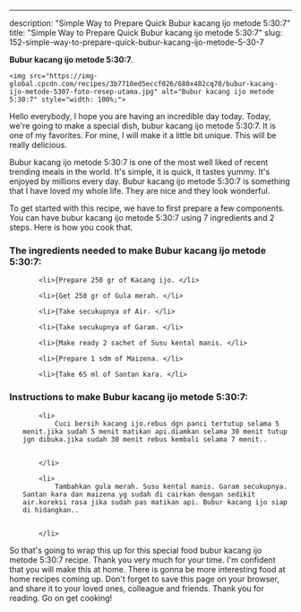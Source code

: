 ---
description: "Simple Way to Prepare Quick Bubur kacang ijo metode 5:30:7"
title: "Simple Way to Prepare Quick Bubur kacang ijo metode 5:30:7"
slug: 152-simple-way-to-prepare-quick-bubur-kacang-ijo-metode-5-30-7

<p>
	<strong>Bubur kacang ijo metode 5:30:7</strong>. 
	
</p>
<p>
	
	<img src="https://img-global.cpcdn.com/recipes/3b7710ed5eccf026/680x482cq70/bubur-kacang-ijo-metode-5307-foto-resep-utama.jpg" alt="Bubur kacang ijo metode 5:30:7" style="width: 100%;">
	
	
</p>
<p>
	Hello everybody, I hope you are having an incredible day today. Today, we're going to make a special dish, bubur kacang ijo metode 5:30:7. It is one of my favorites. For mine, I will make it a little bit unique. This will be really delicious.
</p>
	
<p>
	
</p>
<p>
	Bubur kacang ijo metode 5:30:7 is one of the most well liked of recent trending meals in the world. It's simple, it is quick, it tastes yummy. It's enjoyed by millions every day. Bubur kacang ijo metode 5:30:7 is something that I have loved my whole life. They are nice and they look wonderful.
</p>

<p>
To get started with this recipe, we have to first prepare a few components. You can have bubur kacang ijo metode 5:30:7 using 7 ingredients and 2 steps. Here is how you cook that.
</p>

<h3>The ingredients needed to make Bubur kacang ijo metode 5:30:7:</h3>

<ol>
	
		<li>{Prepare 250 gr of Kacang ijo. </li>
	
		<li>{Get 250 gr of Gula merah. </li>
	
		<li>{Take secukupnya of Air. </li>
	
		<li>{Take secukupnya of Garam. </li>
	
		<li>{Make ready 2 sachet of Susu kental manis. </li>
	
		<li>{Prepare 1 sdm of Maizena. </li>
	
		<li>{Take 65 ml of Santan kara. </li>
	
</ol>
<p>
	
</p>

<h3>Instructions to make Bubur kacang ijo metode 5:30:7:</h3>

<ol>
	
		<li>
			Cuci bersih kacang ijo.rebus dgn panci tertutup selama 5 menit.jika sudah 5 menit matikan api.diamkan selama 30 menit tutup jgn dibuka.jika sudah 30 menit rebus kembali selama 7 menit..
			
			
		</li>
	
		<li>
			Tambahkan gula merah. Susu kental manis. Garam secukupnya. Santan kara dan maizena yg sudah di cairkan dengan sedikit air.koreksi rasa jika sudah pas matikan api. Bubur kacang ijo siap di hidangkan..
			
			
		</li>
	
</ol>

<p>
	
</p>

<p>
	So that's going to wrap this up for this special food bubur kacang ijo metode 5:30:7 recipe. Thank you very much for your time. I'm confident that you will make this at home. There is gonna be more interesting food at home recipes coming up. Don't forget to save this page on your browser, and share it to your loved ones, colleague and friends. Thank you for reading. Go on get cooking!
</p>
